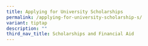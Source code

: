 ```yaml
---
title: Applying for University Scholarship​​​s
permalink: /applying-for-university-scholarship-s/
variant: tiptap
description: ""
third_nav_title: Scholarships and Financial Aid
---
```

